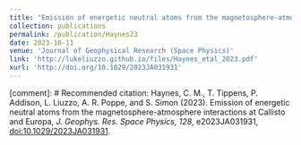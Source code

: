 ```yaml
---
title: "Emission of energetic neutral atoms from the magnetosphere-atmosphere interactions at Callisto and Europa"
collection: publications
permalink: /publication/Haynes23
date: 2023-10-11
venue: 'Journal of Geophysical Research (Space Physics)'
link: 'http://lukeliuzzo.github.io/files/Haynes_etal_2023.pdf'
xurl: 'http://doi.org/10.1029/2023JA031931'
---
```


[comment]: # Recommended citation: Haynes, C. M., T. Tippens, P. Addison, L. Liuzzo, A. R. Poppe, and S. Simon (2023). Emission of energetic neutral atoms from the magnetosphere-atmosphere interactions at Callisto and Europa, <i>J. Geophys. Res. Space Physics, 128</i>, e2023JA031931, [doi:10.1029/2023JA031931](https://doi.org/10.1029/2023JA031931).
